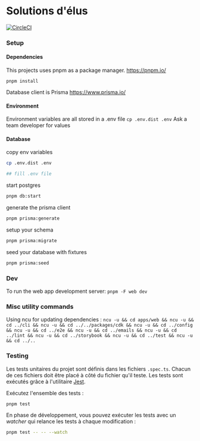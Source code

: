 # Solutions d'élus

[![CircleCI](https://dl.circleci.com/status-badge/img/gh/inclusion-numerique/solutions-elus/tree/main.svg?style=svg)](https://dl.circleci.com/status-badge/redirect/gh/inclusion-numerique/mon-espace-collectivite/tree/main)

### Setup

#### Dependencies

This projects uses pnpm as a package manager.
https://pnpm.io/

`pnpm install`

Database client is Prisma https://www.prisma.io/

#### Environment

Environment variables are all stored in a .env file
`cp .env.dist .env`
Ask a team developer for values

#### Database

copy env variables

```sh
cp .env.dist .env

## fill .env file
```

start postgres

```sh
pnpm db:start
```

generate the prisma client

```sh
pnpm prisma:generate
```

setup your schema

```sh
pnpm prisma:migrate
```

seed your database with fixtures

```sh
pnpm prisma:seed
```

### Dev

To run the web app development server:
`pnpm -F web dev`

### Misc utility commands

Using ncu for updating dependencies :
`ncu -u && cd apps/web && ncu -u && cd ../cli && ncu -u && cd ../../packages/cdk && ncu -u && cd ../config && ncu -u && cd ../e2e && ncu -u && cd ../emails && ncu -u && cd ../lint && ncu -u && cd ../storybook && ncu -u && cd ../test && ncu -u && cd ../..`

### Testing

Les tests unitaires du projet sont définis dans les fichiers `.spec.ts`. Chacun de ces fichiers doit être placé à côté du fichier qu'il teste. Les tests sont exécutés grâce à l'utilitaire [Jest](https://jestjs.io/).

Exécutez l'ensemble des tests :

```bash
pnpm test
```

En phase de développement, vous pouvez exécuter les tests avec un _watcher_ qui relance les tests à chaque modification :

```bash
pnpm test -- -- --watch
```
